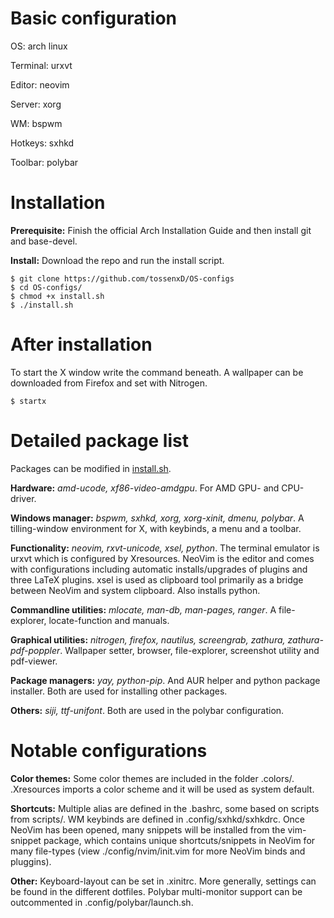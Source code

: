 # Basic configuration
OS:        arch linux

Terminal:  urxvt

Editor:    neovim

Server:    xorg

WM:        bspwm

Hotkeys:   sxhkd

Toolbar:   polybar

# Installation
**Prerequisite:** Finish the official Arch Installation Guide and then install git and base-devel.

**Install:** Download the repo and run the install script.
```
$ git clone https://github.com/tossenxD/OS-configs
$ cd OS-configs/
$ chmod +x install.sh
$ ./install.sh
```

# After installation
To start the X window write the command beneath. A wallpaper can be downloaded from Firefox and set with Nitrogen.
```
$ startx
```

# Detailed package list
Packages can be modified in [install.sh](https://github.com/tossenxD/OS-configs/blob/main/install.sh).

**Hardware:** *amd-ucode, xf86-video-amdgpu*. For AMD GPU- and CPU-driver.

**Windows manager:** *bspwm, sxhkd, xorg, xorg-xinit, dmenu, polybar*. A tilling-window environment for X, with keybinds, a menu and a toolbar.

**Functionality:** *neovim, rxvt-unicode, xsel, python*. The terminal emulator is urxvt which is configured by Xresources. NeoVim is the editor and comes with configurations including automatic installs/upgrades of plugins and three LaTeX plugins. xsel is used as clipboard tool primarily as a bridge between NeoVim and system clipboard. Also installs python.

**Commandline utilities:** *mlocate, man-db, man-pages, ranger*. A file-explorer, locate-function and manuals.

**Graphical utilities:** *nitrogen, firefox, nautilus, screengrab, zathura, zathura-pdf-poppler*. Wallpaper setter, browser, file-explorer, screenshot utility and pdf-viewer.

**Package managers:** *yay, python-pip*. And AUR helper and python package installer. Both are used for installing other packages.

**Others:** *siji, ttf-unifont*. Both are used in the polybar configuration.

# Notable configurations
**Color themes:** Some color themes are included in the folder .colors/. .Xresources imports a color scheme and it will be used as system default.

**Shortcuts:** Multiple alias are defined in the .bashrc, some based on scripts from scripts/. WM keybinds are defined in .config/sxhkd/sxhkdrc. Once NeoVim has been opened, many snippets will be installed from the vim-snippet package, which contains unique shortcuts/snippets in NeoVim for many file-types (view ./config/nvim/init.vim for more NeoVim binds and pluggins).

**Other:** Keyboard-layout can be set in .xinitrc. More generally, settings can be found in the different dotfiles. Polybar multi-monitor support can be outcommented in .config/polybar/launch.sh.
